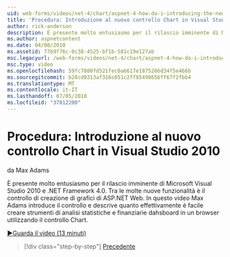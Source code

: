 ```yaml
---
uid: web-forms/videos/net-4/chart/aspnet-4-how-do-i-introducing-the-new-chart-control-in-visual-studio-2010
title: 'Procedura: Introduzione al nuovo controllo Chart in Visual Studio 2010 | Microsoft Docs'
author: rick-anderson
description: È presente molto entusiasmo per il rilascio imminente di Microsoft Visual Studio 2010 e .NET Framework 4.0. Tra le molte nuove funzionalità è ASP.NET...
ms.author: aspnetcontent
ms.date: 04/08/2010
ms.assetid: 77b9f76c-0c38-4525-bf1b-581c19e127ab
msc.legacyurl: /web-forms/videos/net-4/chart/aspnet-4-how-do-i-introducing-the-new-chart-control-in-visual-studio-2010
msc.type: video
ms.openlocfilehash: 59fc7080fd521fec0a6617e1875266d34f5e466b
ms.sourcegitcommit: b28cd0313af316c051c2ff8549865bff67f2fbb4
ms.translationtype: MT
ms.contentlocale: it-IT
ms.lasthandoff: 07/05/2018
ms.locfileid: "37812200"
---
```

<a name="how-do-i-introducing-the-new-chart-control-in-visual-studio-2010"></a>Procedura: Introduzione al nuovo controllo Chart in Visual Studio 2010
====================
da Max Adams

È presente molto entusiasmo per il rilascio imminente di Microsoft Visual Studio 2010 e .NET Framework 4.0. Tra le molte nuove funzionalità è il controllo di creazione di grafici di ASP.NET Web. In questo video Max Adams introduce il controllo e descrive quanto effettivamente è facile creare strumenti di analisi statistiche e finanziarie dahsboard in un browser utilizzando il controllo Chart.

[&#9654;Guarda il video (13 minuti)](https://channel9.msdn.com/Blogs/ASP-NET-Site-Videos/aspnet-4-how-do-i-introducing-the-new-chart-control-in-visual-studio-2010)

> [!div class="step-by-step"]
> [Precedente](aspnet-4-quick-hit-chart-control.md)
